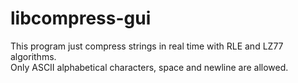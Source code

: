 # libcompress-gui


This program just compress strings in real time with RLE and LZ77 algorithms.  
Only ASCII alphabetical characters, space and newline are allowed. 

